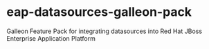# eap-datasources-galleon-pack
Galleon Feature Pack for integrating datasources into Red Hat JBoss Enterprise Application Platform
